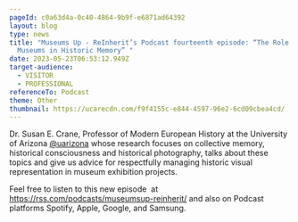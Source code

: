 ```yaml
---
pageId: c0a63d4a-0c40-4864-9b9f-e6871ad64392
layout: blog
type: news
title: "Museums Up - ReInherit’s Podcast fourteenth episode: “The Role of
  Museums in Historic Memory” "
date: 2023-05-23T06:53:12.949Z
target-audience:
  - VISITOR
  - PROFESSIONAL
referenceTo: Podcast
theme: Other
thumbnail: https://ucarecdn.com/f9f4155c-e844-4597-96e2-6cd09cbea4cd/
---
```

Dr. Susan E. Crane, Professor of Modern European History at the University of Arizona [@uarizona](https://www.instagram.com/uarizona/) whose research focuses on collective memory, historical consciousness and historical photography, talks about these topics and give us advice for respectfully managing historic visual representation in museum exhibition projects. 

Feel free to listen to this new episode  at <https://rss.com/podcasts/museumsup-reinherit/> and also on Podcast platforms Spotify, Apple, Google, and Samsung.